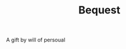 ---
title: Bequest
letter: B
permalink: "/definitions/bequest.html"
body: A gift by will of persoual
published_at: '2018-07-07'
source: Black's Law Dictionary
layout: post
---